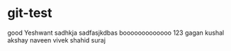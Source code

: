 # git-test
good
Yeshwant
sadhkja
sadfasjkdbas
booooooooooooo
123
gagan
kushal
akshay
naveen
vivek
shahid
suraj